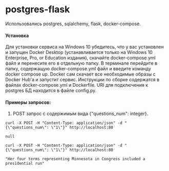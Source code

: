 # postgres-flask
Использовались postgres, sqlalchemy, flask, docker-compose.

#### Установка
Для установки сервиса на Windows 10 убедитесь, что у вас установлен и запущен Docker Desktop (устанавливается только на Windows 10 Enterprise, Pro, or Education издания), скачайте docker-compose.yml файл и перенесите его в отдельную папку. В терминале перейдите в папку, содержащую docker-compose.yml файл и введите команду docker compose up. Docker сам скачает все необходимые образы с Docker Hub'а и запустит сервис.
Инструкции по сборке содержатся в файлах docker-compose.yml и Dockerfile. URI для подключения к postgres БД находится в файле config.py.

#### Примеры запросов:
  1. POST запрос с содержимым вида {"questions_num": integer}.
```
curl -X POST -H "Content-Type: application/json" -d "{\"questions_num\": \"1\"}" http://localhost:80
```
```
null
```
```
curl -X POST -H "Content-Type: application/json" -d "{\"questions_num\": \"1\"}" http://localhost:80
```
```
"Her four terms representing Minnesota in Congress included a presidential run"
```
